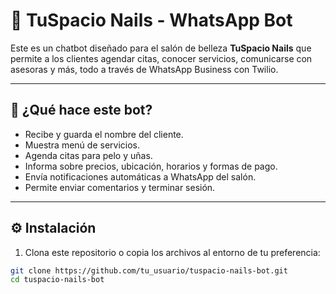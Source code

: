# 💅 TuSpacio Nails - WhatsApp Bot

Este es un chatbot diseñado para el salón de belleza **TuSpacio Nails** que permite a los clientes agendar citas, conocer servicios, comunicarse con asesoras y más, todo a través de WhatsApp Business con Twilio.

---

## 🚀 ¿Qué hace este bot?

- Recibe y guarda el nombre del cliente.
- Muestra menú de servicios.
- Agenda citas para pelo y uñas.
- Informa sobre precios, ubicación, horarios y formas de pago.
- Envía notificaciones automáticas a WhatsApp del salón.
- Permite enviar comentarios y terminar sesión.

---

## ⚙️ Instalación

1. Clona este repositorio o copia los archivos al entorno de tu preferencia:

```bash
git clone https://github.com/tu_usuario/tuspacio-nails-bot.git
cd tuspacio-nails-bot
